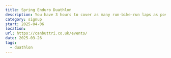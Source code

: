 ```yaml
---
title: Spring Enduro Duathlon
description: You have 3 hours to cover as many run-bike-run laps as possible
category: signup
start: 2025-04-06
location:
url: https://canbuttri.co.uk/events/
date: 2025-03-26
tags:
  - duathlon
---
```

